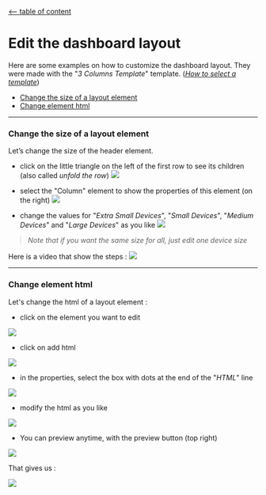 
[<-- table of content](Create%20a%20dashboard.md)

# Edit the dashboard layout

Here are some examples on how to customize the dashboard layout.
They were made with the "*3 Columns Template*" template. ([*How to select a template*](Create%20a%20new%20dashboard.md))

* [Change the size of a layout element](#change-the-size-of-a-layout-element)
* [Change element html](#change-element-html)

---

### Change the size of a layout element

Let’s change the size of the header element.
* click on the little triangle on the left of the first row to see its children (also called *unfold the row*)
![](https://i.imgur.com/avmAaF7.png)

* select the "Column" element to show the properties of this element (on the right) 
![](https://i.imgur.com/iMZdmFl.png)

* change the values for "*Extra Small Devices*", "*Small Devices*", "*Medium Devices*" and "*Large Devices*" as you like
![](https://i.imgur.com/jiq49ro.png)

> *Note that if you want the same size for all, just edit one device size*

Here is a video that show the steps :
![](https://i.imgur.com/7WEelOl.gif)

---

### Change element html

Let's change the html of a layout element :
* click on the element you want to edit

![](https://i.imgur.com/vbgrONE.png)

* click on add html

![](https://i.imgur.com/w6ukFNL.png)

* in the properties, select the box with dots at the end of the "*HTML*" line

![](https://i.imgur.com/xbi6WSS.png)

* modify the html as you like

![](https://i.imgur.com/b7EqeN4.png)

* You can preview anytime, with the preview button (top right)

![](https://i.imgur.com/LakUXQR.png)

That gives us :

![](https://i.imgur.com/y56SBYH.png)


